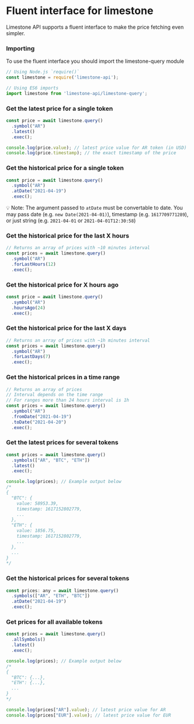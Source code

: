 # Fluent interface for limestone

Limestone API supports a fluent interface to make the price fetching even simpler.

### Importing
To use the fluent interface you should import the limestone-query module
```js
// Using Node.js `require()`
const limestone = require('limestone-api');

// Using ES6 imports
import limestone from 'limestone-api/limestone-query';

```

### Get the latest price for a single token
```js
const price = await limestone.query()
  .symbol("AR")
  .latest()
  .exec();

console.log(price.value); // latest price value for AR token (in USD)
console.log(price.timestamp); // the exact timestamp of the price
```

### Get the historical price for a single token
```js
const price = await limestone.query()
  .symbol("AR")
  .atDate("2021-04-19")
  .exec();
```
💡 Note: The argument passed to `atDate` must be convertable to date. You may pass date (e.g. `new Date(2021-04-01)`), timestamp (e.g. `1617709771289`), or just string (e.g. `2021-04-01` or `2021-04-01T12:30:58`)

### Get the historical price for the last X hours
```js
// Returns an array of prices with ~10 minutes interval
const prices = await limestone.query()
  .symbol("AR")
  .forLastHours(12)
  .exec();
```

### Get the historical price for X hours ago
```js
const price = await limestone.query()
  .symbol("AR")
  .hoursAgo(24)
  .exec();
```

### Get the historical price for the last X days
```js
// Returns an array of prices with ~1h minutes interval
const prices = await limestone.query()
  .symbol("AR")
  .forLastDays(7)
  .exec();
```

### Get the historical prices in a time range
```js
// Returns an array of prices
// Interval depends on the time range
// For ranges more than 24 hours interval is 1h
const prices = await limestone.query()
  .symbol("AR")
  .fromDate("2021-04-19")
  .toDate("2021-04-20")
  .exec();
```

### Get the latest prices for several tokens
```js
const prices = await limestone.query()
  .symbols(["AR", "BTC", "ETH"])
  .latest()
  .exec();

console.log(prices); // Example output below
/*
{
  "BTC": {
    value: 58953.39,
    timestamp: 1617152802779,
    ...
  },
  "ETH": {
    value: 1856.75,
    timestamp: 1617152802779,
    ...
  },
  ...
}
*/
```

### Get the historical prices for several tokens
```js
const prices: any = await limestone.query()
  .symbols(["AR", "ETH", "BTC"])
  .atDate("2021-04-19")
  .exec();
```


### Get prices for all available tokens
```js
const prices = await limestone.query()
  .allSymbols()
  .latest()
  .exec();

console.log(prices); // Example output below
/*
{
  "BTC": {...},
  "ETH": {...},
  ...
}
*/

console.log(prices["AR"].value); // latest price value for AR
console.log(prices["EUR"].value); // latest price value for EUR
```

